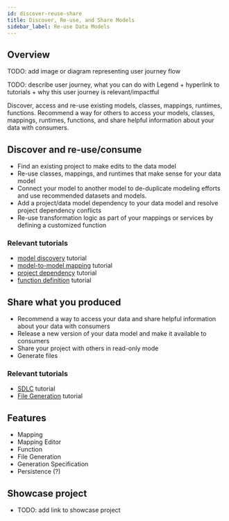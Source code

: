 ```yaml
---
id: discover-reuse-share
title: Discover, Re-use, and Share Models
sidebar_label: Re-use Data Models
---
```


## Overview 

TODO: add image or diagram representing user journey flow

TODO: describe user journey, what you can do with Legend + hyperlink to tutorials + why this user journey is relevant/impactful

Discover, access and re-use existing models, classes, mappings, runtimes, functions. Recommend a way for others to access your models, classes, mappings, runtimes, functions, and share helpful information about your data with consumers.

## Discover and re-use/consume

- Find an existing project to make edits to the data model
- Re-use classes, mappings, and runtimes that make sense for your data model
- Connect your model to another model to de-duplicate modeling efforts and use recommended datasets and models.
- Add a project/data model dependency to your data model and resolve project dependency conflicts 
- Re-use transformation logic as part of your mappings or services by defining a customized function

### Relevant tutorials
- [model discovery](../tutorials/studio-find-models.md) tutorial
- [model-to-model mapping](../tutorials/studio-m2m-mapping) tutorial
- [project dependency](../tutorials/studio-project-dependencies.md) tutorial
- [function definition](../tutorials/studio-function.md) tutorial

## Share what you produced

- Recommend a way to access your data and share helpful information about your data with consumers
- Release a new version of your data model and make it available to consumers
- Share your project with others in read-only mode
- Generate files

### Relevant tutorials
- [SDLC](../tutorials/studio-sdlc.md) tutorial
- [File Generation](../tutorials/studio-file-generation.md) tutorial

## Features
- Mapping
- Mapping Editor
- Function
- File Generation
- Generation Specification
- Persistence (?)

## Showcase project
- TODO: add link to showcase project

